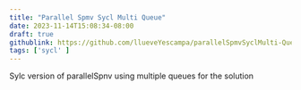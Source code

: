```yaml
---
title: "Parallel Spmv Sycl Multi Queue"
date: 2023-11-14T15:08:34-08:00
draft: true
githublink: https://github.com/llueveYescampa/parallelSpmvSyclMulti-Queue
tags: ['sycl' ]
---
```


Sylc version of parallelSpnv using multiple queues for the solution

